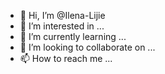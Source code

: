 - 👋 Hi, I’m @Ilena-Lijie
- 👀 I’m interested in ...
- 🌱 I’m currently learning ...
- 💞️ I’m looking to collaborate on ...
- 📫 How to reach me ...

<!---
Ilena-Lijie/Ilena-Lijie is a ✨ special ✨ repository because its `README.md` (this file) appears on your GitHub profile.
You can click the Preview link to take a look at your changes.
--->
